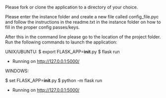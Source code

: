 Please fork or clone the application to a directory of your choice.

Please enter the instance folder and create a new file called config_file.pyc and follow the instructions in the
readme.txt in the instance folder on how to fill in the proper config passes/keys.

After this in the command line please go to the location of the project folder. Run the following commands to launch
the application:

UNIX/UBUNTU:
$ export FLASK_APP=__init__.py
$ flask run
 * Running on http://127.0.0.1:5000/


WINDOWS:

$ set FLASK_APP=__init__.py
$ python -m flask run
 * Running on http://127.0.0.1:5000/
